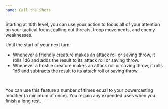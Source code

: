 ```yaml
---
name: Call the Shots
---
```

Starting at 10th level, you can use your action to focus all of your attention on your tactical focus, calling out
threats, troop movements, and enemy weaknesses.

Until the start of your next turn:

- Whenever a friendly creature makes an attack roll or saving throw, it rolls 1d6 and adds the result to its attack roll or saving throw.
- Whenever a hostile creature makes an attack roll or saving throw, it rolls 1d6 and subtracts the result to its attack roll or saving throw.

<br>

You can use this feature a number of times equal to your powercasting modifier (a minimum of once). You regain any expended
uses when you finish a long rest.

